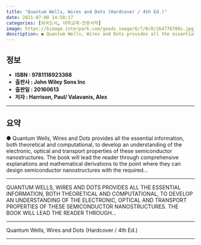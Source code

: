```yaml
---
title: "Quantum Wells, Wires and Dots (Hardcover / 4th Ed.)"
date: 2021-07-08 14:58:17
categories: [외국도서, 대학교재-전문서적]
image: https://bimage.interpark.com/goods_image/6/7/0/8/264776708s.jpg
description: ● Quantum Wells, Wires and Dots provides all the essential information, both theoretical and computational, to develop an understanding of the electronic, opti
---
```


## **정보**

- **ISBN : 9781118923368**
- **출판사 : John Wiley   Sons Inc**
- **출판일 : 20160613**
- **저자 : Harrison, Paul/ Valavanis, Alex**

------



## **요약**

●  Quantum Wells, Wires and Dots provides all the essential information, both theoretical and computational, to develop an understanding of the electronic, optical and transport properties of these semiconductor nanostructures. The book will lead the reader through comprehensive explanations and mathematical derivations to the point where they can design semiconductor nanostructures with the required...

------

QUANTUM WELLS, WIRES AND DOTS PROVIDES ALL THE ESSENTIAL INFORMATION, BOTH THEORETICAL AND COMPUTATIONAL, TO DEVELOP AN UNDERSTANDING OF THE ELECTRONIC, OPTICAL AND TRANSPORT PROPERTIES OF THESE SEMICONDUCTOR NANOSTRUCTURES. THE BOOK WILL LEAD THE READER THROUGH... 

------


Quantum Wells, Wires and Dots (Hardcover / 4th Ed.) 

------


